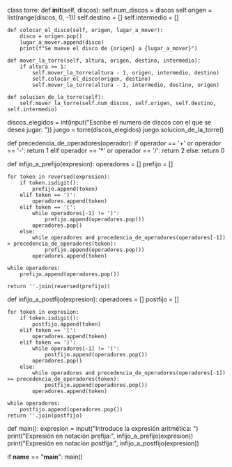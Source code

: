 class torre:
    def __init__(self, discos):
        self.num_discos = discos
        self.origen = list(range(discos, 0, -1))
        self.destino = []
        self.intermedio = []

    def colocar_el_disco(self, origen, lugar_a_mover):
        disco = origen.pop()
        lugar_a_mover.append(disco)
        print(f"Se mueve el disco de {origen} a {lugar_a_mover}")

    def mover_la_torre(self, altura, origen, destino, intermedio):
        if altura >= 1:
            self.mover_la_torre(altura - 1, origen, intermedio, destino)
            self.colocar_el_disco(origen, destino)
            self.mover_la_torre(altura - 1, intermedio, destino, origen)

    def solucion_de_la_torre(self):
        self.mover_la_torre(self.num_discos, self.origen, self.destino, self.intermedio)


discos_elegidos = int(input("Escribe el numero de discos con el que se desea jugar: "))
juego = torre(discos_elegidos)
juego.solucion_de_la_torre()






def precedencia_de_operadores(operador):
    if operador == '+' or operador == '-':
        return 1
    elif operador == '*' or operador == '/':
        return 2
    else:
        return 0

def infijo_a_prefijo(expresion):
    operadores = []
    prefijo = []

    for token in reversed(expresion):
        if token.isdigit():
            prefijo.append(token)
        elif token == ')':
            operadores.append(token)
        elif token == '(':
            while operadores[-1] != ')':
                prefijo.append(operadores.pop())
            operadores.pop()
        else:
            while operadores and precedencia_de_operadores(operadores[-1]) > precedencia_de_operadores(token):
                prefijo.append(operadores.pop())
            operadores.append(token)

    while operadores:
        prefijo.append(operadores.pop())

    return ''.join(reversed(prefijo))

def infijo_a_postfijo(expresion):
    operadores = []
    postfijo = []

    for token in expresion:
        if token.isdigit():
            postfijo.append(token)
        elif token == '(':
            operadores.append(token)
        elif token == ')':
            while operadores[-1] != '(':
                postfijo.append(operadores.pop())
            operadores.pop()
        else:
            while operadores and precedencia_de_operadores(operadores[-1]) >= precedencia_de_operadores(token):
                postfijo.append(operadores.pop())
            operadores.append(token)

    while operadores:
        postfijo.append(operadores.pop())
    return ''.join(postfijo)

def main():
    expresion = input("Introduce la expresión aritmética: ")
    print("Expresión en notación prefija:", infijo_a_prefijo(expresion))
    print("Expresión en notación postfija:", infijo_a_postfijo(expresion))

if __name__ == "__main__":
    main()
